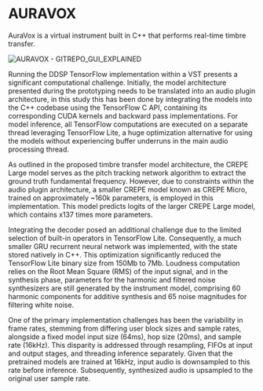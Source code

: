 
# AURAVOX

AuraVox is a virtual instrument built in C++ that performs real-time timbre transfer.

![AURAVOX - GITREPO_GUI_EXPLAINED](https://github.com/Ikerlandarech/AuraVox/assets/91797318/496f884a-1c68-4af5-988d-7228caa4aee3)

Running the DDSP TensorFlow implementation within a VST presents a significant computational challenge. Initially, the model architecture presented during the prototyping needs to be translated into an audio plugin architecture, in this study this has been done by integrating the models into the C++ codebase using the TensorFlow C API, containing its corresponding CUDA kernels and backward pass implementations.
For model inference, all TensorFlow computations are executed on a separate thread leveraging TensorFlow Lite, a huge optimization alternative for using the models without experiencing buffer underruns in the main audio processing thread.

As outlined in the proposed timbre transfer model architecture, the CREPE Large model serves as the pitch tracking network algorithm to extract the ground truth fundamental frequency. However, due to constraints within the audio plugin architecture, a smaller CREPE model known as CREPE Micro, trained on approximately ~160k parameters, is employed in this implementation. This model predicts logits of the larger CREPE Large model, which contains x137 times more parameters.

Integrating the decoder posed an additional challenge due to the limited selection of built-in operators in TensorFlow Lite. Consequently, a much smaller GRU recurrent neural network was implemented, with the state stored natively in C++. This optimization significantly reduced the TensorFlow Lite binary size from 150Mb to 7Mb. Loudness computation relies on the Root Mean Square (RMS) of the input signal, and in the synthesis phase, parameters for the harmonic and filtered noise synthesizers are still generated by the instrument model, comprising 60 harmonic components for additive synthesis and 65 noise magnitudes for filtering white noise.

One of the primary implementation challenges has been the variability in frame rates, stemming from differing user block sizes and sample rates, alongside a fixed model input size (64ms), hop size (20ms), and sample rate (16kHz). This disparity is addressed through resampling, FIFOs at input and output stages, and threading inference separately. Given that the pretrained models are trained at 16kHz, input audio is downsampled to this rate before inference. Subsequently, synthesized audio is upsampled to the original user sample rate. 

